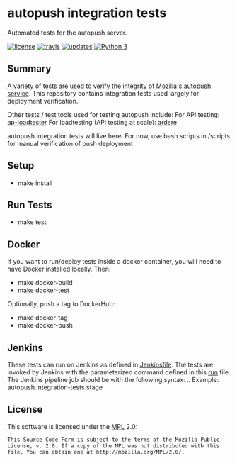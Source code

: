 autopush integration tests
============================

Automated tests for the autopush server.

[![license](https://img.shields.io/badge/license-MPL%202.0-blue.svg)](https://github.com/rpappalax/autopush-integration-tests/tree/master#license)
[![travis](https://img.shields.io/travis/rpappalax/autopush-integration-tests.svg?label=travis)](http://travis-ci.org/rpappalax/autopush-integration-tests/)
[![updates](https://pyup.io/repos/github/rpappalax/autopush-integration-tests/shield.svg)](https://pyup.io/repos/github/rpappalax/autopush-integration-tests)
[![Python 3](https://pyup.io/repos/github/rpappalax/autopush-integration-tests/python-3-shield.svg)](https://pyup.io/repos/github/rpappalax/autopush-integration-tests/)


Summary
---------

A variety of tests are used to verify the integrity of [Mozilla's autopush service](https://autopush.readthedocs.io/).
This repository contains integration tests used largely for deployment verification.

Other tests / test tools used for testing autopush include:
For API testing: [ap-loadtester](https://github.com/mozilla-service/ap-loadtester)
For loadtesting (API testing at scale): [ardere](https://github.com/loads/ardere)


autopush integration tests will live here.  For now, use bash scripts in /scripts for
manual verification of push deployment


Setup
---------

* make install

Run Tests
---------

* make test

Docker
---------

If you want to run/deploy tests inside a docker container, you will need to have Docker installed locally.
Then:

* make docker-build
* make docker-test

Optionally, push a tag to DockerHub:

* make docker-tag
* make docker-push


Jenkins
-------

These tests can run on Jenkins as defined in [Jenkinsfile](Jenkinsfile).
The tests are invoked by Jenkins with the parameterized command defined in this [run](run) file.
The Jenkins pipeline job should be with the following syntax:  <project-name>.<test-type>.<test-environment>
Example:  autopush.integration-tests.stage


License
-------
This software is licensed under the [MPL] 2.0:

    This Source Code Form is subject to the terms of the Mozilla Public
    License, v. 2.0. If a copy of the MPL was not distributed with this
    file, You can obtain one at http://mozilla.org/MPL/2.0/.

[MPL]: http://www.mozilla.org/MPL/2.0/
